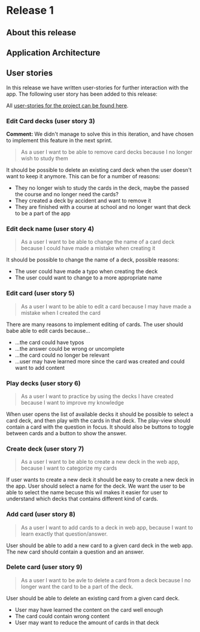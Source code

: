 # Release 1

## About this release

## Application Architecture

## User stories

In this release we have written user-stories for further interaction with
the app. The following user story has been added to this release:

All [user-stories for the project can be found here](../../userstories.md).

### Edit Card decks (user story 3)

**Comment:** We didn't manage to solve this in this iteration, and have chosen
to implement this feature in the next sprint.

> As a user I want to be able to remove card decks because I no longer wish to
> study them

It should be possible to delete an existing card deck when the user doesn't want
to keep it anymore. This can be for a number of reasons:

-   They no longer wish to study the cards in the deck, maybe the passed the
    course and no longer need the cards?
-   They created a deck by accident and want to remove it
-   They are finished with a course at school and no longer want that deck to
    be a part of the app

### Edit deck name (user story 4)

> As a user I want to be able to change the name of a card deck because
> I could have made a mistake when creating it

It should be possible to change the name of a deck, possible reasons:

-   The user could have made a typo when creating the deck
-   The user could want to change to a more appropriate name

### Edit card (user story 5)

> As a user I want to be able to edit a card because
> I may have made a mistake when I created the card

There are many reasons to implement editing of cards. The user
should babe able to edit cards because...

-   ...the card could have typos
-   ...the answer could be wrong or uncomplete
-   ...the card could no longer be relevant
-   ...user may have learned more since the card was
    created and could want to add content

### Play decks (user story 6)

> As a user I want to practice by using the decks I have
> created because I want to improve my knowledge

When user opens the list of available decks it should be possible to
select a card deck, and then play with the cards in that deck. The
play-view should contain a card with the question in focus. It should
also be buttons to toggle between cards and a button to show the answer.

### Create deck (user story 7)

> As a user I want to be able to create a new deck in the web
> app, because I want to categorize my cards

If user wants to create a new deck it should be easy to create a new
deck in the app. User should select a name for the deck. We want the user
to be able to select the name becuse this wil makes it easier for user to
understand which decks that contains different kind of cards.

### Add card (user story 8)

> As a user I want to add cards to a deck in web app, because I
> want to learn exactly that question/answer.

User should be able to add a new card to a given card deck
in the web app. The new card should contain a question and an answer.

### Delete card (user story 9)

> As a user I want to be avle to delete a card from a deck
> because I no longer want the card to be a part of the deck.

User should be able to delete an existing card from a given card deck.

-   User may have learned the content on the card well enough
-   The card could contain wrong content
-   User may want to reduce the amount of cards in that deck
